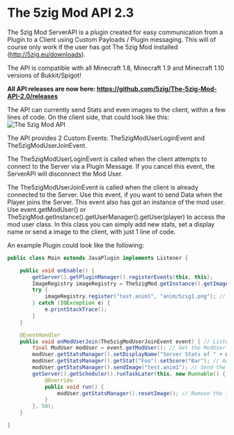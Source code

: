 The 5zig Mod API 2.3
====================
The 5zig Mod ServerAPI is a plugin created for easy communication from a Plugin to a Client using Custom Payloads / Plugin messaging. This will of course only work if the user has got The 5zig Mod installed (http://5zig.eu/downloads).

The API is compatible with all Minecraft 1.8, Minecraft 1.9 and Minecraft 1.10 versions of Bukkit/Spigot!

__All API releases are now here: https://github.com/5zig/The-5zig-Mod-API-2.0/releases__

The API can currently send Stats and even images to the client, within a few lines of code.
On the client side, that could look like this: ![The 5zig Mod API](http://5zig.eu/scr/fiYJpk7.jpg)


The API provides 2 Custom Events: The5zigModUserLoginEvent and The5zigModUserJoinEvent.

The The5zigModUserLoginEvent is called when the client attempts to connect to the Server via a Plugin Message. If you cancel this event, the ServerAPI will disconnect the Mod User.

The The5zigModUserJoinEvent is called when the client is already connected to the Server. Use this event, if you want to send Data when the Player joins the Server.
This event also has got an instance of the mod user. Use event.getModUser() or The5zigMod.getInstance().getUserManager().getUser(player) to access the mod user class. In this class you can simply add new stats, set a display name or send a image to the client, with just 1 line of code.

An example Plugin could look like the following:
```java
public class Main extends JavaPlugin implements Listener {

	public void onEnable() {
		getServer().getPluginManager().registerEvents(this, this);
		ImageRegistry imageRegistry = The5zigMod.getInstance().getImageRegistry();
		try {
			imageRegistry.register("test.anim1", "anim/5zig1.png"); // Register a new Image
		} catch (IOException e) {
			e.printStackTrace();
		}
	}

	@EventHandler
	public void onModUserJoin(The5zigModUserJoinEvent event) { // Listen for The The5zigModUserJoinEvent
		final ModUser modUser = event.getModUser(); // Get the ModUser
		modUser.getStatsManager().setDisplayName("Server Stats of " + modUser.getPlayer().getName()); // Change the Display Name.
		modUser.getStatsManager().getStat("Foo").setScore("Bar"); // Add random stats
		modUser.getStatsManager().sendImage("test.anim1"); // Send the privously registered image
		getServer().getScheduler().runTaskLater(this, new Runnable() {
			@Override
			public void run() {
				modUser.getStatsManager().resetImage(); // Remove the image after 50 ticks
			}
		}, 50);
	}

}
```
